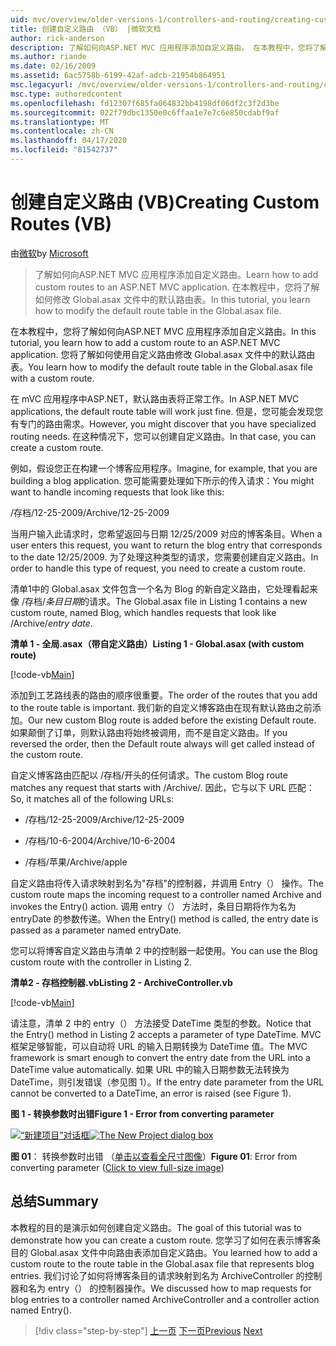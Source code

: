 ```yaml
---
uid: mvc/overview/older-versions-1/controllers-and-routing/creating-custom-routes-vb
title: 创建自定义路由 （VB） |微软文档
author: rick-anderson
description: 了解如何向ASP.NET MVC 应用程序添加自定义路由。 在本教程中，您将了解如何修改 Global.asax 文件中的默认路由表。
ms.author: riande
ms.date: 02/16/2009
ms.assetid: 6ac5758b-6199-42af-adcb-21954b864951
msc.legacyurl: /mvc/overview/older-versions-1/controllers-and-routing/creating-custom-routes-vb
msc.type: authoredcontent
ms.openlocfilehash: fd12307f685fa064832bb4198df06df2c3f2d3be
ms.sourcegitcommit: 022f79dbc1350e0c6ffaa1e7e7c6e850cdabf9af
ms.translationtype: MT
ms.contentlocale: zh-CN
ms.lasthandoff: 04/17/2020
ms.locfileid: "81542737"
---
```

# <a name="creating-custom-routes-vb"></a><span data-ttu-id="76b4d-104">创建自定义路由 (VB)</span><span class="sxs-lookup"><span data-stu-id="76b4d-104">Creating Custom Routes (VB)</span></span>

<span data-ttu-id="76b4d-105">由[微软](https://github.com/microsoft)</span><span class="sxs-lookup"><span data-stu-id="76b4d-105">by [Microsoft](https://github.com/microsoft)</span></span>

> <span data-ttu-id="76b4d-106">了解如何向ASP.NET MVC 应用程序添加自定义路由。</span><span class="sxs-lookup"><span data-stu-id="76b4d-106">Learn how to add custom routes to an ASP.NET MVC application.</span></span> <span data-ttu-id="76b4d-107">在本教程中，您将了解如何修改 Global.asax 文件中的默认路由表。</span><span class="sxs-lookup"><span data-stu-id="76b4d-107">In this tutorial, you learn how to modify the default route table in the Global.asax file.</span></span>

<span data-ttu-id="76b4d-108">在本教程中，您将了解如何向ASP.NET MVC 应用程序添加自定义路由。</span><span class="sxs-lookup"><span data-stu-id="76b4d-108">In this tutorial, you learn how to add a custom route to an ASP.NET MVC application.</span></span> <span data-ttu-id="76b4d-109">您将了解如何使用自定义路由修改 Global.asax 文件中的默认路由表。</span><span class="sxs-lookup"><span data-stu-id="76b4d-109">You learn how to modify the default route table in the Global.asax file with a custom route.</span></span>

<span data-ttu-id="76b4d-110">在 mVC 应用程序中ASP.NET，默认路由表将正常工作。</span><span class="sxs-lookup"><span data-stu-id="76b4d-110">In ASP.NET MVC applications, the default route table will work just fine.</span></span> <span data-ttu-id="76b4d-111">但是，您可能会发现您有专门的路由需求。</span><span class="sxs-lookup"><span data-stu-id="76b4d-111">However, you might discover that you have specialized routing needs.</span></span> <span data-ttu-id="76b4d-112">在这种情况下，您可以创建自定义路由。</span><span class="sxs-lookup"><span data-stu-id="76b4d-112">In that case, you can create a custom route.</span></span>

<span data-ttu-id="76b4d-113">例如，假设您正在构建一个博客应用程序。</span><span class="sxs-lookup"><span data-stu-id="76b4d-113">Imagine, for example, that you are building a blog application.</span></span> <span data-ttu-id="76b4d-114">您可能需要处理如下所示的传入请求：</span><span class="sxs-lookup"><span data-stu-id="76b4d-114">You might want to handle incoming requests that look like this:</span></span>

<span data-ttu-id="76b4d-115">/存档/12-25-2009</span><span class="sxs-lookup"><span data-stu-id="76b4d-115">/Archive/12-25-2009</span></span>

<span data-ttu-id="76b4d-116">当用户输入此请求时，您希望返回与日期 12/25/2009 对应的博客条目。</span><span class="sxs-lookup"><span data-stu-id="76b4d-116">When a user enters this request, you want to return the blog entry that corresponds to the date 12/25/2009.</span></span> <span data-ttu-id="76b4d-117">为了处理这种类型的请求，您需要创建自定义路由。</span><span class="sxs-lookup"><span data-stu-id="76b4d-117">In order to handle this type of request, you need to create a custom route.</span></span>

<span data-ttu-id="76b4d-118">清单1中的 Global.asax 文件包含一个名为 Blog 的新自定义路由，它处理看起来像 /存档/*条目日期*的请求。</span><span class="sxs-lookup"><span data-stu-id="76b4d-118">The Global.asax file in Listing 1 contains a new custom route, named Blog, which handles requests that look like /Archive/*entry date*.</span></span>

<span data-ttu-id="76b4d-119">**清单 1 - 全局.asax（带自定义路由）**</span><span class="sxs-lookup"><span data-stu-id="76b4d-119">**Listing 1 - Global.asax (with custom route)**</span></span>

[!code-vb[Main](creating-custom-routes-vb/samples/sample1.vb)]

<span data-ttu-id="76b4d-120">添加到工艺路线表的路由的顺序很重要。</span><span class="sxs-lookup"><span data-stu-id="76b4d-120">The order of the routes that you add to the route table is important.</span></span> <span data-ttu-id="76b4d-121">我们新的自定义博客路由在现有默认路由之前添加。</span><span class="sxs-lookup"><span data-stu-id="76b4d-121">Our new custom Blog route is added before the existing Default route.</span></span> <span data-ttu-id="76b4d-122">如果颠倒了订单，则默认路由将始终被调用，而不是自定义路由。</span><span class="sxs-lookup"><span data-stu-id="76b4d-122">If you reversed the order, then the Default route always will get called instead of the custom route.</span></span>

<span data-ttu-id="76b4d-123">自定义博客路由匹配以 /存档/开头的任何请求。</span><span class="sxs-lookup"><span data-stu-id="76b4d-123">The custom Blog route matches any request that starts with /Archive/.</span></span> <span data-ttu-id="76b4d-124">因此，它与以下 URL 匹配：</span><span class="sxs-lookup"><span data-stu-id="76b4d-124">So, it matches all of the following URLs:</span></span>

- <span data-ttu-id="76b4d-125">/存档/12-25-2009</span><span class="sxs-lookup"><span data-stu-id="76b4d-125">/Archive/12-25-2009</span></span>

- <span data-ttu-id="76b4d-126">/存档/10-6-2004</span><span class="sxs-lookup"><span data-stu-id="76b4d-126">/Archive/10-6-2004</span></span>

- <span data-ttu-id="76b4d-127">/存档/苹果</span><span class="sxs-lookup"><span data-stu-id="76b4d-127">/Archive/apple</span></span>

<span data-ttu-id="76b4d-128">自定义路由将传入请求映射到名为"存档"的控制器，并调用 Entry（） 操作。</span><span class="sxs-lookup"><span data-stu-id="76b4d-128">The custom route maps the incoming request to a controller named Archive and invokes the Entry() action.</span></span> <span data-ttu-id="76b4d-129">调用 entry（） 方法时，条目日期将作为名为 entryDate 的参数传递。</span><span class="sxs-lookup"><span data-stu-id="76b4d-129">When the Entry() method is called, the entry date is passed as a parameter named entryDate.</span></span>

<span data-ttu-id="76b4d-130">您可以将博客自定义路由与清单 2 中的控制器一起使用。</span><span class="sxs-lookup"><span data-stu-id="76b4d-130">You can use the Blog custom route with the controller in Listing 2.</span></span>

<span data-ttu-id="76b4d-131">**清单2 - 存档控制器.vb**</span><span class="sxs-lookup"><span data-stu-id="76b4d-131">**Listing 2 - ArchiveController.vb**</span></span>

[!code-vb[Main](creating-custom-routes-vb/samples/sample2.vb)]

<span data-ttu-id="76b4d-132">请注意，清单 2 中的 entry（） 方法接受 DateTime 类型的参数。</span><span class="sxs-lookup"><span data-stu-id="76b4d-132">Notice that the Entry() method in Listing 2 accepts a parameter of type DateTime.</span></span> <span data-ttu-id="76b4d-133">MVC 框架足够智能，可以自动将 URL 的输入日期转换为 DateTime 值。</span><span class="sxs-lookup"><span data-stu-id="76b4d-133">The MVC framework is smart enough to convert the entry date from the URL into a DateTime value automatically.</span></span> <span data-ttu-id="76b4d-134">如果 URL 中的输入日期参数无法转换为 DateTime，则引发错误（参见图 1）。</span><span class="sxs-lookup"><span data-stu-id="76b4d-134">If the entry date parameter from the URL cannot be converted to a DateTime, an error is raised (see Figure 1).</span></span>

<span data-ttu-id="76b4d-135">**图 1 - 转换参数时出错**</span><span class="sxs-lookup"><span data-stu-id="76b4d-135">**Figure 1 - Error from converting parameter**</span></span>

<span data-ttu-id="76b4d-136">[![“新建项目”对话框](creating-custom-routes-vb/_static/image1.jpg)](creating-custom-routes-vb/_static/image1.png)</span><span class="sxs-lookup"><span data-stu-id="76b4d-136">[![The New Project dialog box](creating-custom-routes-vb/_static/image1.jpg)](creating-custom-routes-vb/_static/image1.png)</span></span>

<span data-ttu-id="76b4d-137">**图 01**： 转换参数时出错 （[单击以查看全尺寸图像](creating-custom-routes-vb/_static/image2.png)）</span><span class="sxs-lookup"><span data-stu-id="76b4d-137">**Figure 01**: Error from converting parameter ([Click to view full-size image](creating-custom-routes-vb/_static/image2.png))</span></span>

## <a name="summary"></a><span data-ttu-id="76b4d-138">总结</span><span class="sxs-lookup"><span data-stu-id="76b4d-138">Summary</span></span>

<span data-ttu-id="76b4d-139">本教程的目的是演示如何创建自定义路由。</span><span class="sxs-lookup"><span data-stu-id="76b4d-139">The goal of this tutorial was to demonstrate how you can create a custom route.</span></span> <span data-ttu-id="76b4d-140">您学习了如何在表示博客条目的 Global.asax 文件中向路由表添加自定义路由。</span><span class="sxs-lookup"><span data-stu-id="76b4d-140">You learned how to add a custom route to the route table in the Global.asax file that represents blog entries.</span></span> <span data-ttu-id="76b4d-141">我们讨论了如何将博客条目的请求映射到名为 ArchiveController 的控制器和名为 entry（） 的控制器操作。</span><span class="sxs-lookup"><span data-stu-id="76b4d-141">We discussed how to map requests for blog entries to a controller named ArchiveController and a controller action named Entry().</span></span>

> [!div class="step-by-step"]
> <span data-ttu-id="76b4d-142">[上一页](asp-net-mvc-controller-overview-vb.md)
> [下一页](creating-a-route-constraint-vb.md)</span><span class="sxs-lookup"><span data-stu-id="76b4d-142">[Previous](asp-net-mvc-controller-overview-vb.md)
[Next](creating-a-route-constraint-vb.md)</span></span>
